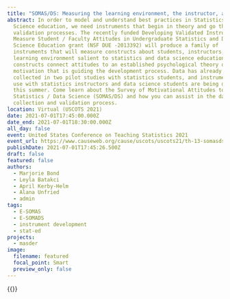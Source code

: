 ```yaml
---
title: "SOMAS/DS: Measuring the learning environment, the instructor, and the student"
abstract: In order to model and understand best practices in Statistics and Data
  Science education, we need instruments that begin in theory and go through
  validation processes. The recently funded Developing Validated Instruments to
  Measure Student / Faculty Attitudes in Undergraduate Statistics and Data
  Science Education grant (NSF DUE -2013392) will produce a family of
  instruments that will measure constructs about students, instructors, and the
  learning environment salient to statistics and data science education. These
  constructs connect attitudes to an established psychological theory of
  motivation that is guiding the development process. Data has already been
  collected in two pilot studies with statistics students, and instruments for
  use with statistics instructors and data science students are being developed
  this summer. Come learn about the Survey of Motivational Attitudes towards
  Statistics / Data Science (SOMAS/DS) and how you can assist in the data
  collection and validation process.
location: Virtual (USCOTS 2021)
date: 2021-07-01T17:45:00.000Z
date_end: 2021-07-01T18:30:00.000Z
all_day: false
event: United States Conference on Teaching Statistics 2021
event_url: https://www.causeweb.org/cause/uscots/uscots21/th-13-somasds-measuring-learning-environment-instructor-and-student
publishDate: 2021-07-01T17:45:26.500Z
draft: false
featured: false
authors:
  - Marjorie Bond
  - Leyla Batakci
  - April Kerby-Helm
  - Alana Unfried
  - admin
tags:
  - E-SOMAS
  - E-SOMADS
  - instrument development
  - stat-ed
projects:
  - masder
image:
  filename: featured
  focal_point: Smart
  preview_only: false
---
```

{{<youtube qnquVRwb59s>}}